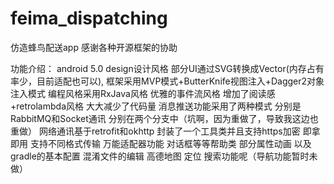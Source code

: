 # feima_dispatching
仿造蜂鸟配送app
感谢各种开源框架的协助

功能介绍：
android 5.0 design设计风格 部分UI通过SVG转换成Vector(内存占有率少，目前适配也可以),
框架采用MVP模式+ButterKnife视图注入+Dagger2对象注入模式
编程风格采用RxJava风格 优雅的事件流风格 增加了阅读感+retrolambda风格 大大减少了代码量
消息推送功能采用了两种模式 分别是RabbitMQ和Socket通讯 分别在两个分支中（坑啊，因为重做了，导致我这边也重做）
网络通讯基于retrofit和okhttp 封装了一个工具类并且支持https加密 即拿即用 支持不同格式传输
万能适配器功能 对话框等等帮助类 部分属性动画
以及gradle的基本配置
混淆文件的编辑
高德地图 定位 搜索功能呢（导航功能暂时未做）
